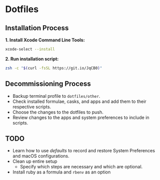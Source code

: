 # Dotfiles

## Installation Process

**1. Install Xcode Command Line Tools:**

```sh
xcode-select --install
```

**2. Run installation script:**

```sh
zsh -c "$(curl -fsSL https://git.io/JqCB0)"
```

## Decommissioning Process

- Backup terminal profile to `dotfiles/other`.
- Check installed formulae, casks, and apps and add them to their respective scripts.
- Choose the changes to the dotfiles to push.
- Review changes to the apps and system preferences to include in scripts.

## TODO

- Learn how to use *defaults* to record and restore System Preferences and macOS configurations.
- Clean up entire setup
  - Specify which steps are necessary and which are optional.
- Install ruby as a formula and `rbenv` as an option
